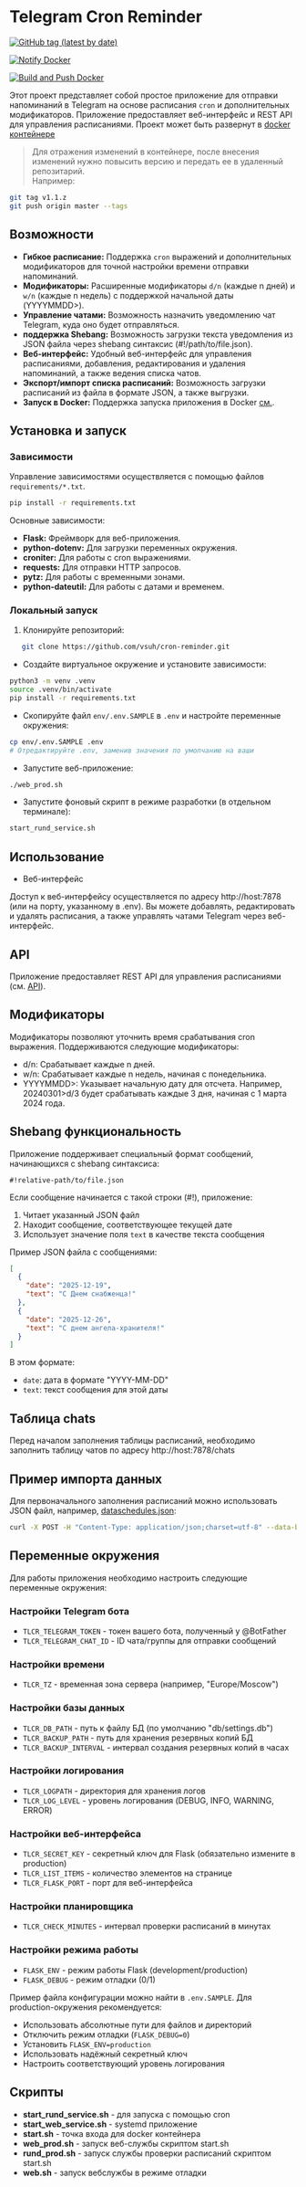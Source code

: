 # Telegram Cron Reminder

[![GitHub tag (latest by date)](https://img.shields.io/github/v/tag/vsuh/reminder-tgm?label=version)](https://github.com/vsuh/reminder-tgm/tags)

[![Notify Docker](https://github.com/vsuh/reminder-tgm/actions/workflows/notify-docker.yml/badge.svg)](https://github.com/vsuh/reminder-tgm/actions/workflows/notify-docker.yml)

[![Build and Push Docker](https://github.com/vsuh/cron-tg-docker/actions/workflows/build-and-push.yml/badge.svg)](https://github.com/vsuh/cron-tg-docker/actions/workflows/build-and-push.yml)


Этот проект представляет собой простое приложение для отправки напоминаний в Telegram на основе расписания `cron` и дополнительных модификаторов.  Приложение предоставляет веб-интерфейс и REST API для управления расписаниями. Проект может быть развернут в [docker контейнере](https://github.com/vsuh/cron-tg-docker.git)

> Для отражения изменений в контейнере, после внесения изменений нужно повысить версию и передать ее в удаленный репозитарий.  
Например:

```bash
git tag v1.1.z
git push origin master --tags
```

## Возможности

- **Гибкое расписание:** Поддержка `cron` выражений и дополнительных модификаторов для точной настройки времени отправки напоминаний.
- **Модификаторы:** Расширенные модификаторы `d/n` (каждые n дней) и `w/n` (каждые n недель) с поддержкой начальной даты (YYYYMMDD>).
- **Управление чатами:**  Возможность назначить уведомлению чат Telegram, куда оно будет отправляться.
- **поддержка Shebang:** Возможность загрузки текста уведомления из JSON файла через shebang синтаксис (#!/path/to/file.json).
- **Веб-интерфейс:** Удобный веб-интерфейс для управления расписаниями, добавления, редактирования и удаления напоминаний, а также ведения списка чатов.
- **Экспорт/импорт списка расписаний:** Возможность загрузки расписаний из файла в формате JSON, а также выгрузки.
- **Запуск в Docker:** Поддержка запуска приложения в Docker [см.](https://github.com/vsuh/cron-tg-docker.git). 

## Установка и запуск

### Зависимости

Управление зависимостями осуществляется с помощью файлов `requirements/*.txt`.  

```bash
pip install -r requirements.txt
```

Основные зависимости:

- **Flask:**  Фреймворк для веб-приложения.
- **python-dotenv:**  Для загрузки переменных окружения.
- **croniter:**  Для работы с cron выражениями.
- **requests:**  Для отправки HTTP запросов.
- **pytz:**  Для работы с временными зонами.
- **python-dateutil:**  Для работы с датами и временем.

### Локальный запуск

1. Клонируйте репозиторий:

```bash
   git clone https://github.com/vsuh/cron-reminder.git
```

- Создайте виртуальное окружение и установите зависимости:

```bash
python3 -m venv .venv
source .venv/bin/activate
pip install -r requirements.txt
```

- Скопируйте файл `env/.env.SAMPLE` в `.env` и настройте переменные окружения:

```sh
cp env/.env.SAMPLE .env
# Отредактируйте .env, заменив значения по умолчанию на ваши
```

- Запустите веб-приложение:

```sh
./web_prod.sh
```

- Запустите фоновый скрипт в режиме разработки (в отдельном терминале):

```bash
start_rund_service.sh
```

## Использование

- Веб-интерфейс

Доступ к веб-интерфейсу осуществляется по адресу http://host:7878 (или на порту, указанному в .env). Вы можете добавлять, редактировать и удалять расписания, а также управлять чатами Telegram через веб-интерфейс.

## API

Приложение предоставляет REST API для управления расписаниями (см. [API](API.md)).

## Модификаторы

Модификаторы позволяют уточнить время срабатывания cron выражения. Поддерживаются следующие модификаторы:

- d/n: Срабатывает каждые n дней.
- w/n: Срабатывает каждые n недель, начиная с понедельника.
- YYYYMMDD>: Указывает начальную дату для отсчета. Например, 20240301>d/3 будет срабатывать каждые 3 дня, начиная с 1 марта 2024 года.

## Shebang функциональность

Приложение поддерживает специальный формат сообщений, начинающихся с shebang синтаксиса:

```
#!relative-path/to/file.json
```

Если сообщение начинается с такой строки (#!), приложение:
1. Читает указанный JSON файл
2. Находит сообщение, соответствующее текущей дате
3. Использует значение поля `text` в качестве текста сообщения

Пример JSON файла с сообщениями:
```json
[
  {
    "date": "2025-12-19",
    "text": "С Днем снабженца!"
  },
  {
    "date": "2025-12-26",
    "text": "С днем ангела-хранителя!"
  }
]
```

В этом формате:
- `date`: дата в формате "YYYY-MM-DD"
- `text`: текст сообщения для этой даты

## Таблица chats

Перед началом заполнения таблицы расписаний, необходимо заполнить таблицу чатов по адресу http://host:7878/chats

## Пример импорта данных

Для первоначального заполнения расписаний можно использовать JSON файл, например, [dataschedules.json](static/dataschedules.json):

```sh
curl -X POST -H "Content-Type: application/json;charset=utf-8" --data-binary @dataschedules.json http://host:7878/schedules_all
```

## Переменные окружения

Для работы приложения необходимо настроить следующие переменные окружения:

### Настройки Telegram бота
- `TLCR_TELEGRAM_TOKEN` - токен вашего бота, полученный у @BotFather
- `TLCR_TELEGRAM_CHAT_ID` - ID чата/группы для отправки сообщений

### Настройки времени
- `TLCR_TZ` - временная зона сервера (например, "Europe/Moscow")

### Настройки базы данных
- `TLCR_DB_PATH` - путь к файлу БД (по умолчанию "db/settings.db")
- `TLCR_BACKUP_PATH` - путь для хранения резервных копий БД
- `TLCR_BACKUP_INTERVAL` - интервал создания резервных копий в часах

### Настройки логирования
- `TLCR_LOGPATH` - директория для хранения логов
- `TLCR_LOG_LEVEL` - уровень логирования (DEBUG, INFO, WARNING, ERROR)

### Настройки веб-интерфейса
- `TLCR_SECRET_KEY` - секретный ключ для Flask (обязательно измените в production)
- `TLCR_LIST_ITEMS` - количество элементов на странице
- `TLCR_FLASK_PORT` - порт для веб-интерфейса

### Настройки планировщика
- `TLCR_CHECK_MINUTES` - интервал проверки расписаний в минутах

### Настройки режима работы
- `FLASK_ENV` - режим работы Flask (development/production)
- `FLASK_DEBUG` - режим отладки (0/1)

Пример файла конфигурации можно найти в `.env.SAMPLE`. Для production-окружения рекомендуется:
- Использовать абсолютные пути для файлов и директорий
- Отключить режим отладки (`FLASK_DEBUG=0`)
- Установить `FLASK_ENV=production`
- Использовать надёжный секретный ключ
- Настроить соответствующий уровень логирования

## Скрипты

- **start_rund_service.sh** - для запуска с помощью cron
- **start_web_service.sh** - systemd приложение
- **start.sh** - точка входа для docker контейнера
- **web_prod.sh** - запуск веб-службы скриптом start.sh
- **rund_prod.sh** - запуск службы проверки расписаний скриптом start.sh
- **web.sh** - запуск вебслужбы в режиме отладки

